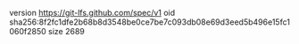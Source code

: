 version https://git-lfs.github.com/spec/v1
oid sha256:8f2fc1dfe2b68b8d3548be0ce7be7c093db08e69d3eed5b496e15fc1060f2850
size 2689
